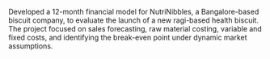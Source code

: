 Developed a 12-month financial model for NutriNibbles, a Bangalore-based biscuit company, to evaluate the launch of a new ragi-based health biscuit. The project focused on sales forecasting, raw material costing, variable and fixed costs, and identifying the break-even point under dynamic market assumptions.

